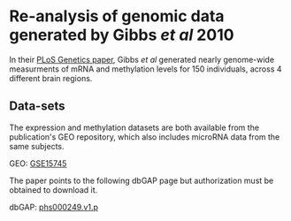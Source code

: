 # Re-analysis of genomic data generated by Gibbs *et al* 2010

In their [PLoS Genetics paper](http://www.plosgenetics.org/article/info:doi/10.1371/journal.pgen.1000952), Gibbs *et al* generated nearly genome-wide measurments of mRNA and methylation levels for 150 individuals, across 4 different brain regions. 

## Data-sets

The expression and methylation datasets are both available from the publication's GEO repository, which also includes microRNA data from the same subjects.

GEO: [GSE15745](http://www.ncbi.nlm.nih.gov/geo/query/acc.cgi?acc=GSE15745)

The paper points to the following dbGAP page but authorization must be obtained to download it.

dbGAP: [phs000249.v1.p](http://www.ncbi.nlm.nih.gov/projects/gap/cgi-bin/study.cgi?study_id=phs000249.v1.p1)

